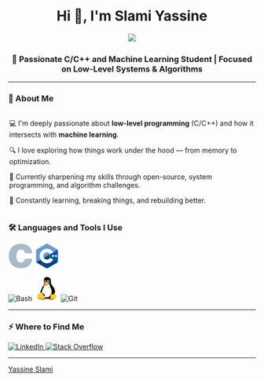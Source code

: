 <h1 align="center">Hi 👋, I'm Slami Yassine</h1>

<p align="center">
  <img src="https://tenor.com/fr/view/mr-robot-gif-5733980v.gif" width="300"/>
</p>


<h3 align="center">🚀 Passionate C/C++ and Machine Learning Student | Focused on Low-Level Systems & Algorithms</h3>

---

<!-- ### 🧠 About Me
- 💻 I'm deeply passionate about **low-level programming** (C/C++) and how it intersects with **machine learning**.
- 🔍 I love exploring how things work under the hood — from memory to optimization.
- 🚀 Currently sharpening my skills through open-source, system programming, and algorithm challenges.
- 🌱 Constantly learning, breaking things, and rebuilding better.

--- -->

<h3>🧠 About Me</h3>

<div align="center" style="display: flex; align-items: center; justify-content: center; gap: 40px; flex-wrap: wrap;">
  <div style="max-width: 500px; text-align: left;">
    <p>💻 I'm deeply passionate about <strong>low-level programming</strong> (C/C++) and how it intersects with <strong>machine learning</strong>.</p>
    <p>🔍 I love exploring how things work under the hood — from memory to optimization.</p>
    <p>🚀 Currently sharpening my skills through open-source, system programming, and algorithm challenges.</p>
    <p>🌱 Constantly learning, breaking things, and rebuilding better.</p>
  </div>
</div>

### 🛠️ Languages and Tools I Use
<p align="left">
  <img src="https://raw.githubusercontent.com/devicons/devicon/master/icons/c/c-original.svg" alt="C" width="50" height="50"/>
  <img src="https://raw.githubusercontent.com/devicons/devicon/master/icons/cplusplus/cplusplus-original.svg" alt="C++" width="50" height="50"/>
  <!-- <img src="https://www.vectorlogo.zone/logos/git-scm/git-scm-icon.svg" alt="Git" width="50" height="50"/>
  <img src="https://www.vectorlogo.zone/logos/gnu_bash/gnu_bash-icon.svg" alt="Bash" width="50" height="50"/>
  <img src="https://raw.githubusercontent.com/devicons/devicon/master/icons/linux/linux-original.svg" alt="Linux" width="50" height="50"/> -->
</p>


<p align="left">
	<img src="https://www.vectorlogo.zone/logos/gnu_bash/gnu_bash-icon.svg" alt="Bash" width="50" height="50"/>
	<img src="https://raw.githubusercontent.com/devicons/devicon/master/icons/linux/linux-original.svg" alt="Linux" width="50" height="50"/>
	<img src="https://www.vectorlogo.zone/logos/git-scm/git-scm-icon.svg" alt="Git" width="50" height="50"/>
</p>

---

### ⚡️ Where to Find Me
<p align="left">
  <a href="https://www.linkedin.com/in/yassine-slami-5511a2279" target="_blank">
    <img src="https://img.shields.io/badge/LinkedIn-%230077B5?style=for-the-badge&logo=linkedin&logoColor=white" alt="LinkedIn"/>
  </a>
  <a href="https://stackoverflow.com/users/27331576" target="_blank">
    <img src="https://img.shields.io/badge/StackOverflow-%23f48024?style=for-the-badge&logo=stackoverflow&logoColor=white" alt="Stack Overflow"/>
  </a>
</p>

---

<div class="badge-base LI-profile-badge" data-locale="en_US" data-size="medium" data-theme="dark" data-type="VERTICAL" data-vanity="yassine-slami-5511a2279" data-version="v1"><a class="badge-base__link LI-simple-link" href="https://ma.linkedin.com/in/yassine-slami-5511a2279?trk=profile-badge">Yassine Slami</a></div>


<!-- Optional: GitHub Stats -->

<!-- <p align="center">
  <img src="https://github-readme-stats.vercel.app/api?username=yaasinslami&show_icons=true&theme=tokyonight" alt="GitHub Stats" />
</p> -->

